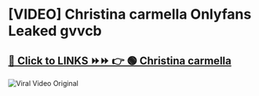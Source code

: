 
 # [VIDEO] Christina carmella Onlyfans Leaked gvvcb

## <h2><a href="https://clipsfans.com/Christina_carmella&ref=git">🔗 Click to LINKS ⏩⏩ 👉 🟢 Christina carmella </a></h2>

<a href="https://clipsfans.com/Christina_carmella&ref=git" rel="nofollow" data-target="animated-image.originalLink"><img src="https://i.ibb.co.com/xMMVF88/686577567.gif" alt="Viral Video Original" style="max-width: 100%; display: inline-block;" data-target="animated-image.originalImage"></a>

